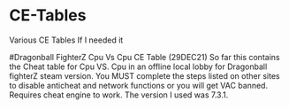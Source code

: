 # CE-Tables
Various CE Tables If I needed it

#Dragonball FighterZ Cpu Vs Cpu CE Table (29DEC21)
So far this contains the Cheat table for Cpu VS. Cpu in an offline local lobby for Dragonball fighterZ steam version. You MUST complete the steps listed on other sites to disable
anticheat and network functions or you will get VAC banned. Requires cheat engine to work. The version I used was 7.3.1.
